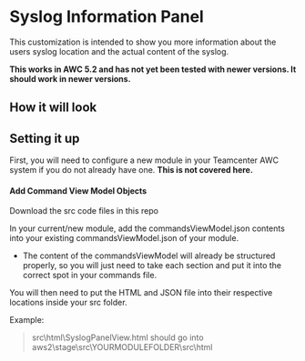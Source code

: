# Syslog Information Panel
This customization is intended to show you more information about the users syslog location and the actual content of the syslog.


**This works in AWC 5.2 and has not yet been tested with newer versions. It should work in newer versions.**

## How it will look


## Setting it up
First, you will need to configure a new module in your Teamcenter AWC system if you do not already have one. **This is not covered here.**

#### Add Command View Model Objects
Download the src code files in this repo

In your current/new module, add the commandsViewModel.json contents into your existing commandsViewModel.json of your module.

 - The content of the commandsViewModel will already be structured properly, so you will just need to take each section and put it into the correct spot in your commands file.
 
You will then need to put the HTML and JSON file into their respective locations inside your src folder.

Example:
> src\html\SyslogPanelView.html  should go into  aws2\stage\src\YOURMODULEFOLDER\src\html
